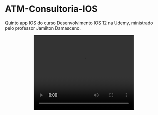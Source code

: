 # ATM-Consultoria-IOS
Quinto app IOS do curso Desenvolvimento IOS 12 na Udemy, ministrado pelo professor Jamilton Damasceno. 

<p align="center">
   <video width="320" height="240" controls autoplay>
   <source src="https://github.com/Gilbert097/ATM-Consultoria-IOS/blob/main/atm-consultoria-video.mov?raw=true" type="video/mp4"> 
  </video>
</p>
